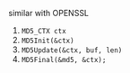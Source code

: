 similar with OPENSSL

1. `MD5_CTX ctx`
2. `MD5Init(&ctx)`
3. `MD5Update(&ctx, buf, len)`
4. `MD5Final(&md5, &ctx);`
